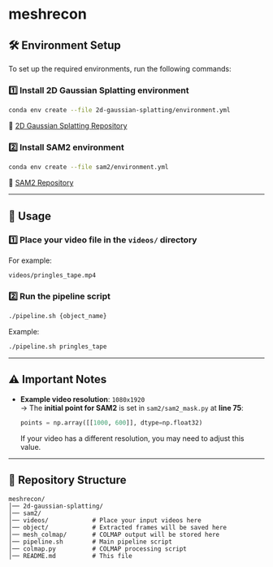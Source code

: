 # meshrecon

## 🛠 Environment Setup

To set up the required environments, run the following commands:

### **1️⃣ Install 2D Gaussian Splatting environment**
```bash
conda env create --file 2d-gaussian-splatting/environment.yml
```
🔗 [2D Gaussian Splatting Repository](https://github.com/hbb1/2d-gaussian-splatting)

### **2️⃣ Install SAM2 environment**
```bash
conda env create --file sam2/environment.yml
```
🔗 [SAM2 Repository](https://github.com/facebookresearch/sam2)

---

## 🚀 Usage

### **1️⃣ Place your video file in the `videos/` directory**
For example:
```
videos/pringles_tape.mp4
```

### **2️⃣ Run the pipeline script**
```bash
./pipeline.sh {object_name}
```
Example:
```bash
./pipeline.sh pringles_tape
```

---

## ⚠️ Important Notes

- **Example video resolution**: `1080x1920`  
  → The **initial point for SAM2** is set in `sam2/sam2_mask.py` at **line 75**:
  ```python
  points = np.array([[1000, 600]], dtype=np.float32)
  ```
  If your video has a different resolution, you may need to adjust this value.

---

## 📌 Repository Structure
```
meshrecon/
️│── 2d-gaussian-splatting/
️│── sam2/
️│── videos/            # Place your input videos here
️│── object/            # Extracted frames will be saved here
️│── mesh_colmap/       # COLMAP output will be stored here
️│── pipeline.sh        # Main pipeline script
️│── colmap.py          # COLMAP processing script
️│── README.md          # This file
```


